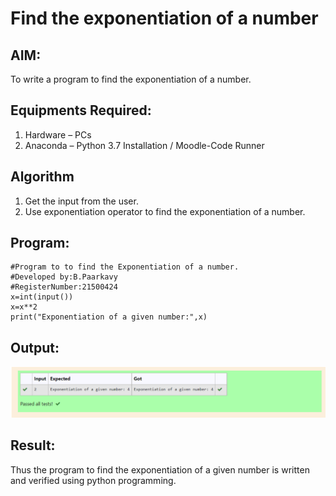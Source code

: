 # Find the exponentiation of a number

## AIM:
To write a program to find the exponentiation of a number.

## Equipments Required:
1. Hardware – PCs
2. Anaconda – Python 3.7 Installation / Moodle-Code Runner

## Algorithm
1. Get the input from the user.
2. Use exponentiation operator to find the exponentiation of a number.

## Program:
```
#Program to to find the Exponentiation of a number.
#Developed by:B.Paarkavy
#RegisterNumber:21500424
x=int(input())
x=x**2
print("Exponentiation of a given number:",x)
```

## Output:
![exponentiation of a number](exponent.png)

## Result:
Thus the program to find the exponentiation of a given number is written and verified using python programming.
